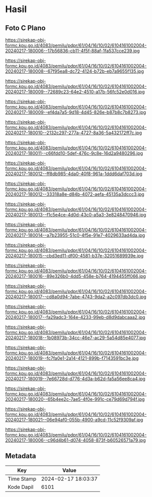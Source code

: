 # Hasil

## Foto C Plano

https://sirekap-obj-formc.kpu.go.id/4083/pemilu/pdpr/61/04/16/10/02/6104161002004-20240217-180006--17b56836-cb11-4f5f-88af-1fa537cce239.jpg

https://sirekap-obj-formc.kpu.go.id/4083/pemilu/pdpr/61/04/16/10/02/6104161002004-20240217-180008--67f95ea8-dc72-4124-b72b-eb7a9655f135.jpg

https://sirekap-obj-formc.kpu.go.id/4083/pemilu/pdpr/61/04/16/10/02/6104161002004-20240217-180009--72689c23-64e2-4510-a17b-56fc52e0d016.jpg

https://sirekap-obj-formc.kpu.go.id/4083/pemilu/pdpr/61/04/16/10/02/6104161002004-20240217-180009--ef4da7a5-9d18-4d45-826e-b87b8c7b8273.jpg

https://sirekap-obj-formc.kpu.go.id/4083/pemilu/pdpr/61/04/16/10/02/6104161002004-20240217-180010--2132c297-277a-4727-8a36-5a432172ff7c.jpg

https://sirekap-obj-formc.kpu.go.id/4083/pemilu/pdpr/61/04/16/10/02/6104161002004-20240217-180011--c66fdd10-5def-476c-9c8e-16d2a9480296.jpg

https://sirekap-obj-formc.kpu.go.id/4083/pemilu/pdpr/61/04/16/10/02/6104161002004-20240217-180012--ff8db985-4da0-40f8-961a-1ddd6daf703d.jpg

https://sirekap-obj-formc.kpu.go.id/4083/pemilu/pdpr/61/04/16/10/02/6104161002004-20240217-180012--33318a8e-d84b-4072-aefa-45135a3dccc3.jpg

https://sirekap-obj-formc.kpu.go.id/4083/pemilu/pdpr/61/04/16/10/02/6104161002004-20240217-180013--f1c5e4ce-4d0d-43c0-a5a3-3e8248470946.jpg

https://sirekap-obj-formc.kpu.go.id/4083/pemilu/pdpr/61/04/16/10/02/6104161002004-20240217-180014--a7b23955-51c0-4f5e-91e7-4029633ad4da.jpg

https://sirekap-obj-formc.kpu.go.id/4083/pemilu/pdpr/61/04/16/10/02/6104161002004-20240217-180015--cbd3ed11-df00-4581-b37e-32051689939e.jpg

https://sirekap-obj-formc.kpu.go.id/4083/pemilu/pdpr/61/04/16/10/02/6104161002004-20240217-180016--89e326b0-4dd5-458e-b764-4194455ff066.jpg

https://sirekap-obj-formc.kpu.go.id/4083/pemilu/pdpr/61/04/16/10/02/6104161002004-20240217-180017--cd8a0d94-7abe-4743-9da2-a2c097db3dc0.jpg

https://sirekap-obj-formc.kpu.go.id/4083/pemilu/pdpr/61/04/16/10/02/6104161002004-20240217-180017--fa29adc3-164e-4233-99eb-d8d9dabcaaa2.jpg

https://sirekap-obj-formc.kpu.go.id/4083/pemilu/pdpr/61/04/16/10/02/6104161002004-20240217-180018--1b08973b-34cc-46e7-ac29-5a54d85e4077.jpg

https://sirekap-obj-formc.kpu.go.id/4083/pemilu/pdpr/61/04/16/10/02/6104161002004-20240217-180019--fc7fa0e1-2a14-4121-899b-f7143591bc3e.jpg

https://sirekap-obj-formc.kpu.go.id/4083/pemilu/pdpr/61/04/16/10/02/6104161002004-20240217-180019--7e66728d-d776-4d3a-b62d-fa5a56ee8ca4.jpg

https://sirekap-obj-formc.kpu.go.id/4083/pemilu/pdpr/61/04/16/10/02/6104161002004-20240217-180020--65b4ee2c-7ae5-4f0e-991c-ce79d69d794f.jpg

https://sirekap-obj-formc.kpu.go.id/4083/pemilu/pdpr/61/04/16/10/02/6104161002004-20240217-180021--06e94af0-055b-4900-a9cd-11c52f9309af.jpg

https://sirekap-obj-formc.kpu.go.id/4083/pemilu/pdpr/61/04/16/10/02/6104161002004-20240217-180006--c96d4b61-d074-4058-873f-b60526571a79.jpg


## Metadata

| Key        | Value               |
| ---------- | ------------------- |
| Time Stamp | 2024-02-17 18:03:37 |
| Kode Dapil | 6101                |



